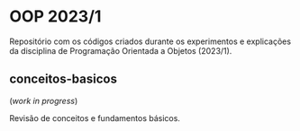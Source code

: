 # OOP 2023/1

Repositório com os códigos criados durante os experimentos e explicações da disciplina de Programação Orientada a Objetos (2023/1).


## conceitos-basicos
(_work in progress_)

Revisão de conceitos e fundamentos básicos.